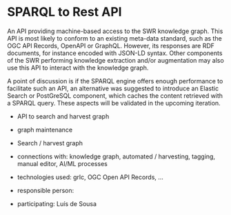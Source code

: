 # SPARQL to Rest API

An API providing machine-based access to the SWR knowledge graph. This API is most likely to conform to an existing meta-data standard, such as the OGC API Records, OpenAPI or GraphQL. However, its responses are RDF documents, for instance encoded with JSON-LD syntax. Other components of the SWR performing knowledge extraction and/or augmentation may also use this API to interact with the knowledge graph.

A point of discussion is if the SPARQL engine offers enough performance to facilitate such an API, an alternative was suggested to introduce an Elastic Search or PostGreSQL component, which caches the content retrieved with a SPARQL query. These aspects will be validated in the upcoming iteration.


- API to search and harvest graph
- graph maintenance
- Search / harvest graph

- connections with: knowledge graph, automated / harvesting, tagging, manual editor, AI/ML processes
- technologies used: grlc, OGC Open API Records, ...
- responsible person:
- participating: Luís de Sousa